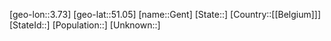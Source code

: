 ﻿---
location: [51.05,3.73]
type: City
tags:
- geo/City


SpocWebEntityId: 30412
isDeleted: false
confidential: public

---
[geo-lon::3.73]
[geo-lat::51.05]
[name::Gent]
[State::]
[Country::[[Belgium]]]
[StateId::]
[Population::]
[Unknown::]

